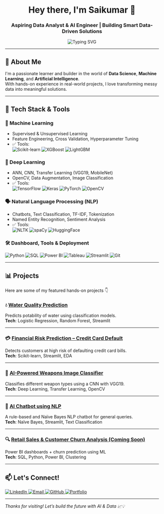 <h1 align="center">Hey there, I'm Saikumar 👋</h1>
<h3 align="center">Aspiring Data Analyst & AI Engineer | Building Smart Data-Driven Solutions</h3>

<p align="center">
  <img src="https://readme-typing-svg.demolab.com?font=Fira+Code&pause=1000&color=3DDC84&center=true&vCenter=true&width=435&lines=Data+Science+Enthusiast;AI+Project+Builder;Open+to+Work+%F0%9F%9A%80" alt="Typing SVG" />
</p>

---

## 🧠 About Me

I'm a passionate learner and builder in the world of **Data Science**, **Machine Learning**, and **Artificial Intelligence**.  
With hands-on experience in real-world projects, I love transforming messy data into meaningful solutions.

---

## 🚀 Tech Stack & Tools

### 🧠 Machine Learning  
- Supervised & Unsupervised Learning  
- Feature Engineering, Cross Validation, Hyperparameter Tuning  
- ✅ Tools:  
  ![Scikit-learn](https://img.shields.io/badge/Scikit--Learn-F7931E?logo=scikit-learn&logoColor=white&style=for-the-badge)
  ![XGBoost](https://img.shields.io/badge/XGBoost-EC3237?logo=xgboost&logoColor=white&style=for-the-badge)
  ![LightGBM](https://img.shields.io/badge/LightGBM-2C8EBB?style=for-the-badge&logo=lightgbm&logoColor=white)

### 🤖 Deep Learning  
- ANN, CNN, Transfer Learning (VGG19, MobileNet)  
- OpenCV, Data Augmentation, Image Classification  
- ✅ Tools:  
  ![TensorFlow](https://img.shields.io/badge/TensorFlow-FF6F00?logo=tensorflow&logoColor=white&style=for-the-badge)
  ![Keras](https://img.shields.io/badge/Keras-D00000?logo=keras&logoColor=white&style=for-the-badge)
  ![PyTorch](https://img.shields.io/badge/PyTorch-EE4C2C?logo=pytorch&logoColor=white&style=for-the-badge)
  ![OpenCV](https://img.shields.io/badge/OpenCV-5C3EE8?logo=opencv&logoColor=white&style=for-the-badge)

### 🗣️ Natural Language Processing (NLP)  
- Chatbots, Text Classification, TF-IDF, Tokenization  
- Named Entity Recognition, Sentiment Analysis  
- ✅ Tools:  
  ![NLTK](https://img.shields.io/badge/NLTK-3F7EBD?style=for-the-badge&logo=nltk&logoColor=white)
  ![spaCy](https://img.shields.io/badge/spaCy-09A3D5?style=for-the-badge&logo=spacy&logoColor=white)
  ![HuggingFace](https://img.shields.io/badge/HuggingFace-FFD21F?logo=huggingface&logoColor=black&style=for-the-badge)

### 🛠️ Dashboard, Tools & Deployment  
![Python](https://img.shields.io/badge/Python-3776AB?logo=python&logoColor=white&style=for-the-badge)
![SQL](https://img.shields.io/badge/SQL-025E8C?logo=sqlite&logoColor=white&style=for-the-badge)
![Power BI](https://img.shields.io/badge/Power%20BI-F2C811?logo=powerbi&logoColor=black&style=for-the-badge)
![Tableau](https://img.shields.io/badge/Tableau-E97627?logo=tableau&logoColor=white&style=for-the-badge)
![Streamlit](https://img.shields.io/badge/Streamlit-FF4B4B?logo=streamlit&logoColor=white&style=for-the-badge)
![Git](https://img.shields.io/badge/Git-F05032?logo=git&logoColor=white&style=for-the-badge)

---

## 📊 Projects

Here are some of my featured hands-on projects 👇

### 💧 [Water Quality Prediction](https://water-quality-check-index-7.streamlit.app/)  
Predicts potability of water using classification models.  
**Tech**: Logistic Regression, Random Forest, Streamlit  

---

### 💳 [Financial Risk Prediction – Credit Card Default](https://financial-risk-prediction-credit-card-default-classification.streamlit.app/)  
Detects customers at high risk of defaulting credit card bills.  
**Tech**: Scikit-learn, Streamlit, EDA

---

### 🔫 [AI-Powered Weapons Image Classifier](https://ai-powered-weapons-classification-with-custom-cnn-vgg19-hmfjcf.streamlit.app/)  
Classifies different weapon types using a CNN with VGG19.  
**Tech**: Deep Learning, Transfer Learning, OpenCV

---

### 🤖 [AI Chatbot using NLP](https://ai-chatbot-app-saikumar.streamlit.app/)  
A rule-based and Naïve Bayes NLP chatbot for general queries.  
**Tech**: Naïve Bayes, Streamlit, Text Classification

---

### 🔍 [Retail Sales & Customer Churn Analysis (Coming Soon)](#)  
Power BI dashboards + churn prediction using ML  
**Tech**: SQL, Python, Power BI, Clustering

---

## 📫 Let's Connect!

<a href="[https://linkedin.com/in/your-link](https://www.linkedin.com/in/saikumar-y-853666317/)" target="_blank">
  <img alt="LinkedIn" src="https://img.shields.io/badge/LinkedIn-blue?logo=linkedin&style=for-the-badge&logoColor=white">
</a>
<a href="saikumar76y@gmail.com">
  <img alt="Email" src="https://img.shields.io/badge/Gmail-D14836?logo=gmail&logoColor=white&style=for-the-badge">
</a>
<a href="https://github.com/ysaikumar21" target="_blank">
  <img alt="GitHub" src="https://img.shields.io/badge/GitHub-100000?logo=github&logoColor=white&style=for-the-badge">
</a>
<a href="https://your-portfolio-link.com">
  <img alt="Portfolio" src="https://img.shields.io/badge/Portfolio-121212?logo=firefox&logoColor=white&style=for-the-badge">
</a>

---

_Thanks for visiting! Let’s build the future with AI & Data 📈💡_

